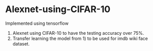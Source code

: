 # Alexnet-using-CIFAR-10
Implemented using tensorflow
1. Alexnet using CIFAR-10 to have the testing accuracy over 75%.
2. Transfer learning the model from 1) to be used for imdb wiki face dataset.
